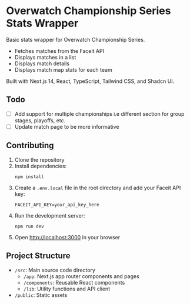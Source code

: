 # Overwatch Championship Series Stats Wrapper

Basic stats wrapper for Overwatch Championship Series.

-   Fetches matches from the Faceit API
-   Displays matches in a list
-   Displays match details
-   Displays match map stats for each team

Built with Next.js 14, React, TypeScript, Tailwind CSS, and Shadcn UI.

## Todo

-   [ ] Add support for multiple championships i.e different section for group stages, playoffs, etc.
-   [ ] Update match page to be more informative

## Contributing

1. Clone the repository
2. Install dependencies:
    ```
    npm install
    ```
3. Create a `.env.local` file in the root directory and add your Faceit API key:
    ```
    FACEIT_API_KEY=your_api_key_here
    ```
4. Run the development server:
    ```
    npm run dev
    ```
5. Open [http://localhost:3000](http://localhost:3000) in your browser

## Project Structure

-   `/src`: Main source code directory
    -   `/app`: Next.js app router components and pages
    -   `/components`: Reusable React components
    -   `/lib`: Utility functions and API client
-   `/public`: Static assets

